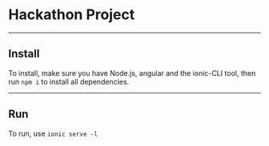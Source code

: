 # Hackathon Project
___
## Install
To install, make sure you have Node.js, angular and the ionic-CLI tool, then run `npm i` to install all dependencies.
___
## Run
To run, use `ionic serve -l`
